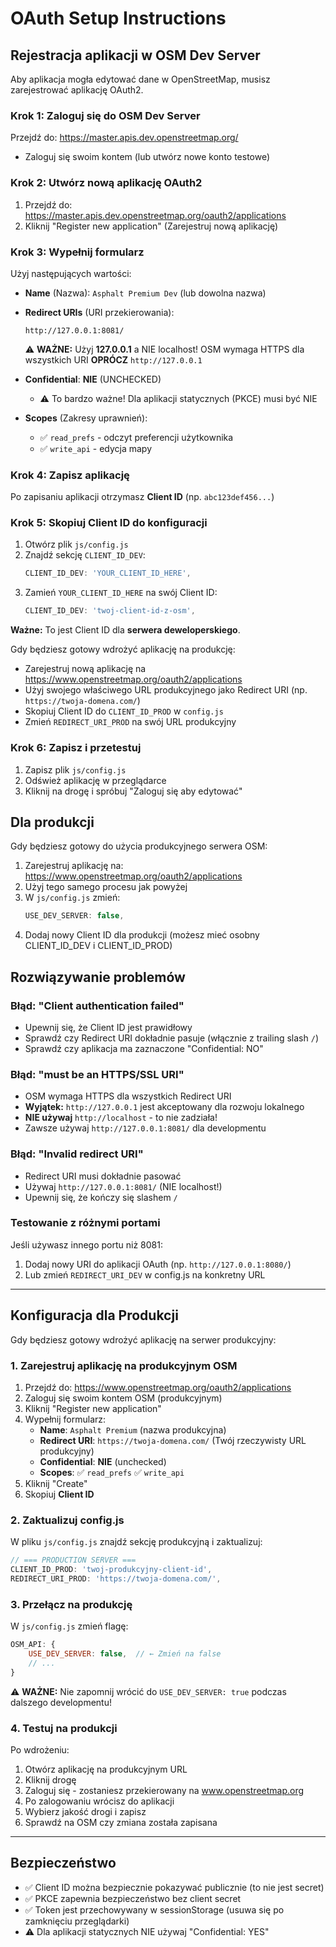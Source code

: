 # OAuth Setup Instructions

## Rejestracja aplikacji w OSM Dev Server

Aby aplikacja mogła edytować dane w OpenStreetMap, musisz zarejestrować aplikację OAuth2.

### Krok 1: Zaloguj się do OSM Dev Server

Przejdź do: https://master.apis.dev.openstreetmap.org/
- Zaloguj się swoim kontem (lub utwórz nowe konto testowe)

### Krok 2: Utwórz nową aplikację OAuth2

1. Przejdź do: https://master.apis.dev.openstreetmap.org/oauth2/applications
2. Kliknij "Register new application" (Zarejestruj nową aplikację)

### Krok 3: Wypełnij formularz

Użyj następujących wartości:

- **Name** (Nazwa): `Asphalt Premium Dev` (lub dowolna nazwa)
- **Redirect URIs** (URI przekierowania): 
  ```
  http://127.0.0.1:8081/
  ```
  ⚠️ **WAŻNE:** Użyj **127.0.0.1** a NIE localhost! OSM wymaga HTTPS dla wszystkich URI **OPRÓCZ** `http://127.0.0.1`
  
- **Confidential**: **NIE** (UNCHECKED) 
  - ⚠️ To bardzo ważne! Dla aplikacji statycznych (PKCE) musi być NIE
  
- **Scopes** (Zakresy uprawnień):
  - ✅ `read_prefs` - odczyt preferencji użytkownika
  - ✅ `write_api` - edycja mapy

### Krok 4: Zapisz aplikację

Po zapisaniu aplikacji otrzymasz **Client ID** (np. `abc123def456...`)

### Krok 5: Skopiuj Client ID do konfiguracji

1. Otwórz plik `js/config.js`
2. Znajdź sekcję `CLIENT_ID_DEV`:
   ```javascript
   CLIENT_ID_DEV: 'YOUR_CLIENT_ID_HERE',
   ```
3. Zamień `YOUR_CLIENT_ID_HERE` na swój Client ID:
   ```javascript
   CLIENT_ID_DEV: 'twoj-client-id-z-osm',
   ```

**Ważne:** To jest Client ID dla **serwera deweloperskiego**. 

Gdy będziesz gotowy wdrożyć aplikację na produkcję:
- Zarejestruj nową aplikację na https://www.openstreetmap.org/oauth2/applications
- Użyj swojego właściwego URL produkcyjnego jako Redirect URI (np. `https://twoja-domena.com/`)
- Skopiuj Client ID do `CLIENT_ID_PROD` w `config.js`
- Zmień `REDIRECT_URI_PROD` na swój URL produkcyjny

### Krok 6: Zapisz i przetestuj

1. Zapisz plik `js/config.js`
2. Odśwież aplikację w przeglądarce
3. Kliknij na drogę i spróbuj "Zaloguj się aby edytować"

## Dla produkcji

Gdy będziesz gotowy do użycia produkcyjnego serwera OSM:

1. Zarejestruj aplikację na: https://www.openstreetmap.org/oauth2/applications
2. Użyj tego samego procesu jak powyżej
3. W `js/config.js` zmień:
   ```javascript
   USE_DEV_SERVER: false,
   ```
4. Dodaj nowy Client ID dla produkcji (możesz mieć osobny CLIENT_ID_DEV i CLIENT_ID_PROD)

## Rozwiązywanie problemów

### Błąd: "Client authentication failed"
- Upewnij się, że Client ID jest prawidłowy
- Sprawdź czy Redirect URI dokładnie pasuje (włącznie z trailing slash `/`)
- Sprawdź czy aplikacja ma zaznaczone "Confidential: NO"

### Błąd: "must be an HTTPS/SSL URI"
- OSM wymaga HTTPS dla wszystkich Redirect URI
- **Wyjątek:** `http://127.0.0.1` jest akceptowany dla rozwoju lokalnego
- **NIE używaj** `http://localhost` - to nie zadziała!
- Zawsze używaj `http://127.0.0.1:8081/` dla developmentu

### Błąd: "Invalid redirect URI"
- Redirect URI musi dokładnie pasować
- Używaj `http://127.0.0.1:8081/` (NIE localhost!)
- Upewnij się, że kończy się slashem `/`

### Testowanie z różnymi portami
Jeśli używasz innego portu niż 8081:
1. Dodaj nowy URI do aplikacji OAuth (np. `http://127.0.0.1:8080/`)
2. Lub zmień `REDIRECT_URI_DEV` w config.js na konkretny URL

---

## Konfiguracja dla Produkcji

Gdy będziesz gotowy wdrożyć aplikację na serwer produkcyjny:

### 1. Zarejestruj aplikację na produkcyjnym OSM

1. Przejdź do: https://www.openstreetmap.org/oauth2/applications
2. Zaloguj się swoim kontem OSM (produkcyjnym)
3. Kliknij "Register new application"
4. Wypełnij formularz:
   - **Name**: `Asphalt Premium` (nazwa produkcyjna)
   - **Redirect URI**: `https://twoja-domena.com/` (Twój rzeczywisty URL produkcyjny)
   - **Confidential**: **NIE** (unchecked)
   - **Scopes**: ✅ `read_prefs` ✅ `write_api`
5. Kliknij "Create"
6. Skopiuj **Client ID**

### 2. Zaktualizuj config.js

W pliku `js/config.js` znajdź sekcję produkcyjną i zaktualizuj:

```javascript
// === PRODUCTION SERVER ===
CLIENT_ID_PROD: 'twoj-produkcyjny-client-id',
REDIRECT_URI_PROD: 'https://twoja-domena.com/',
```

### 3. Przełącz na produkcję

W `js/config.js` zmień flagę:

```javascript
OSM_API: {
    USE_DEV_SERVER: false,  // ← Zmień na false
    // ...
}
```

⚠️ **WAŻNE:** Nie zapomnij wrócić do `USE_DEV_SERVER: true` podczas dalszego developmentu!

### 4. Testuj na produkcji

Po wdrożeniu:
1. Otwórz aplikację na produkcyjnym URL
2. Kliknij drogę
3. Zaloguj się - zostaniesz przekierowany na www.openstreetmap.org
4. Po zalogowaniu wrócisz do aplikacji
5. Wybierz jakość drogi i zapisz
6. Sprawdź na OSM czy zmiana została zapisana

---

## Bezpieczeństwo

- ✅ Client ID można bezpiecznie pokazywać publicznie (to nie jest secret)
- ✅ PKCE zapewnia bezpieczeństwo bez client secret
- ✅ Token jest przechowywany w sessionStorage (usuwa się po zamknięciu przeglądarki)
- ⚠️ Dla aplikacji statycznych NIE używaj "Confidential: YES"

